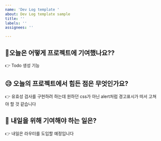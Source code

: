 ```yaml
---
name: 'Dev Log template '
about: Dev Log template sample
title: ''
labels: ''
assignees: ''

---
```


##  💪오늘은 어떻게 프로젝트에 기여했나요??

 👉 Todo 생성 기능

## 😥 오늘의 프로젝트에서 힘든 점은 무엇인가요?

 👉 유효성 검사를 구현하려 하는데 원하던 css가 아닌 alert처럼 경고표시가 떠서 고쳐야 할 것 같습니다

## 🧐 내일을 위해 기여해야 하는 일은?

 👉 내일은 라우터를 도입할 예정입니다
